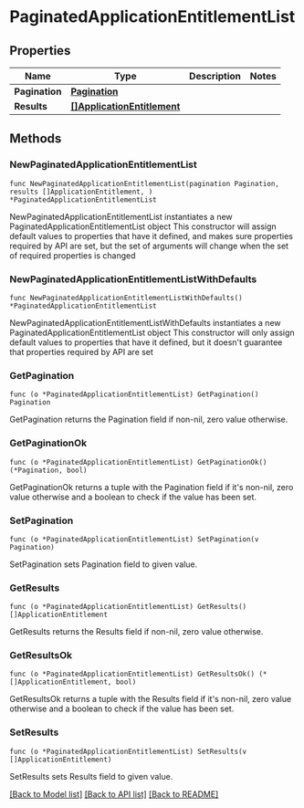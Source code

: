 # PaginatedApplicationEntitlementList

## Properties

Name | Type | Description | Notes
------------ | ------------- | ------------- | -------------
**Pagination** | [**Pagination**](Pagination.md) |  | 
**Results** | [**[]ApplicationEntitlement**](ApplicationEntitlement.md) |  | 

## Methods

### NewPaginatedApplicationEntitlementList

`func NewPaginatedApplicationEntitlementList(pagination Pagination, results []ApplicationEntitlement, ) *PaginatedApplicationEntitlementList`

NewPaginatedApplicationEntitlementList instantiates a new PaginatedApplicationEntitlementList object
This constructor will assign default values to properties that have it defined,
and makes sure properties required by API are set, but the set of arguments
will change when the set of required properties is changed

### NewPaginatedApplicationEntitlementListWithDefaults

`func NewPaginatedApplicationEntitlementListWithDefaults() *PaginatedApplicationEntitlementList`

NewPaginatedApplicationEntitlementListWithDefaults instantiates a new PaginatedApplicationEntitlementList object
This constructor will only assign default values to properties that have it defined,
but it doesn't guarantee that properties required by API are set

### GetPagination

`func (o *PaginatedApplicationEntitlementList) GetPagination() Pagination`

GetPagination returns the Pagination field if non-nil, zero value otherwise.

### GetPaginationOk

`func (o *PaginatedApplicationEntitlementList) GetPaginationOk() (*Pagination, bool)`

GetPaginationOk returns a tuple with the Pagination field if it's non-nil, zero value otherwise
and a boolean to check if the value has been set.

### SetPagination

`func (o *PaginatedApplicationEntitlementList) SetPagination(v Pagination)`

SetPagination sets Pagination field to given value.


### GetResults

`func (o *PaginatedApplicationEntitlementList) GetResults() []ApplicationEntitlement`

GetResults returns the Results field if non-nil, zero value otherwise.

### GetResultsOk

`func (o *PaginatedApplicationEntitlementList) GetResultsOk() (*[]ApplicationEntitlement, bool)`

GetResultsOk returns a tuple with the Results field if it's non-nil, zero value otherwise
and a boolean to check if the value has been set.

### SetResults

`func (o *PaginatedApplicationEntitlementList) SetResults(v []ApplicationEntitlement)`

SetResults sets Results field to given value.



[[Back to Model list]](../README.md#documentation-for-models) [[Back to API list]](../README.md#documentation-for-api-endpoints) [[Back to README]](../README.md)


